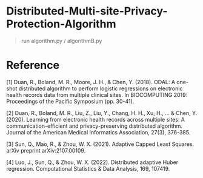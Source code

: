 # Distributed-Multi-site-Privacy-Protection-Algorithm
>run  algorithm.py / algorithmB.py

# Reference
[1] Duan, R., Boland, M. R., Moore, J. H., & Chen, Y. (2018). ODAL: A one-shot distributed algorithm to perform logistic regressions on electronic health records data from multiple clinical sites. In BIOCOMPUTING 2019: Proceedings of the Pacific Symposium (pp. 30-41).

[2] Duan, R., Boland, M. R., Liu, Z., Liu, Y., Chang, H. H., Xu, H., ... & Chen, Y. (2020). Learning from electronic health records across multiple sites: A communication-efficient and privacy-preserving distributed algorithm. Journal of the American Medical Informatics Association, 27(3), 376-385.

[3] Sun, Q., Mao, R., & Zhou, W. X. (2021). Adaptive Capped Least Squares. arXiv preprint arXiv:2107.00109.

[4] Luo, J., Sun, Q., & Zhou, W. X. (2022). Distributed adaptive Huber regression. Computational Statistics & Data Analysis, 169, 107419.